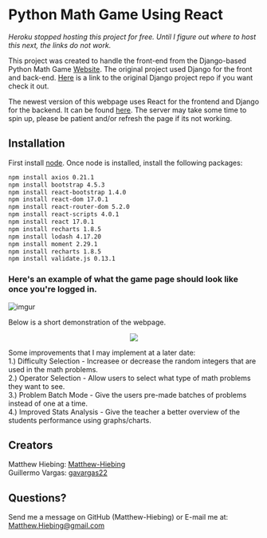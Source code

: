 # Python Math Game Using React

*Heroku stopped hosting this project for free.  Until I figure out where to host this next, the links do not work.*

This project was created to handle the front-end from the Django-based Python Math Game [Website](https://math-game-django.herokuapp.com/).  The original project used Django for the front and back-end. [Here](https://github.com/Matthew-Hiebing/Python-Math-Game) is a link to the original Django project repo if you want check it out.

The newest version of this webpage uses React for the frontend and Django for the backend.  It can be found [here](https://math-game-react-frontend.herokuapp.com/).  The server may take some time to spin up, please be patient and/or refresh the page if its not working.

## Installation
First install [node](https://math-game-react-frontend.herokuapp.com/).  Once node is installed, install the following packages:

```bash
npm install axios 0.21.1
npm install bootstrap 4.5.3
npm install react-bootstrap 1.4.0
npm install react-dom 17.0.1
npm install react-router-dom 5.2.0
npm install react-scripts 4.0.1
npm install react 17.0.1
npm install recharts 1.8.5
npm install lodash 4.17.20
npm install moment 2.29.1
npm install recharts 1.8.5
npm install validate.js 0.13.1
```

### Here's an example of what the game page should look like once you're logged in.
![imgur](https://i.imgur.com/NCsI4mL.jpg)

Below is a short demonstration of the webpage.
<p align="center">
  <img src="https://media.giphy.com/media/emrnLZghQZUuxybzUD/giphy.gif" />
</p>

Some improvements that I may implement at a later date:\
1.) Difficulty Selection - Increasee or decrease the random integers that are used in the math problems.\
2.) Operator Selection - Allow users to select what type of math problems they want to see.\
3.) Problem Batch Mode - Give the users pre-made batches of problems instead of one at a time.\
4.) Improved Stats Analysis - Give the teacher a better overview of the students performance using graphs/charts.

## Creators
Matthew Hiebing: [Matthew-Hiebing](https://github.com/Matthew-Hiebing)\
Guillermo Vargas: [gavargas22](https://github.com/gavargas22)

## Questions?
Send me a message on GitHub (Matthew-Hiebing) or E-mail me at: Matthew.Hiebing@gmail.com
